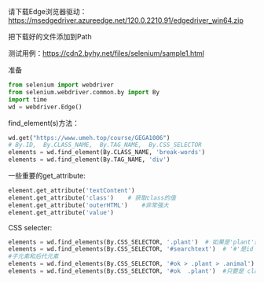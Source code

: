 请下载Edge浏览器驱动：https://msedgedriver.azureedge.net/120.0.2210.91/edgedriver_win64.zip  

把下载好的文件添加到Path

测试用例：https://cdn2.byhy.net/files/selenium/sample1.html

准备
```python
from selenium import webdriver
from selenium.webdriver.common.by import By
import time
wd = webdriver.Edge()
```

find_element(s)方法：
```python
wd.get("https://www.umeh.top/course/GEGA1006")
# By.ID,  By.CLASS_NAME,  By.TAG_NAME,  By.CSS_SELECTOR
elements = wd.find_element(By.CLASS_NAME, 'break-words')
elements = wd.find_element(By.TAG_NAME, 'div')
```

一些重要的get_attribute:
```python
element.get_attribute('textContent')
element.get_attribute('class')    # 获取class的值
element.get_attribute('outerHTML')    #非常强大
element.get_attribute('value')
```

CSS selecter:
```python
elements = wd.find_elements(By.CSS_SELECTOR, '.plant')  # 如果是'plant'就等价于<plant>  .是根据class..
elements = wd.find_elements(By.CSS_SELECTOR, '#searchtext')  # '#'是id
#子元素和后代元素
elements = wd.find_elements(By.CSS_SELECTOR, '#ok > .plant > .animal')  #要求直接子元素
elements = wd.find_elements(By.CSS_SELECTOR, '#ok  .plant')  #只要是 class:plant 是 id:ok 后代就行

```
